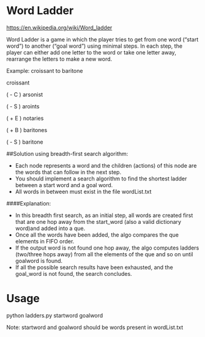 # Word Ladder 
https://en.wikipedia.org/wiki/Word_ladder

Word Ladder is a game in which the player tries to get from one word (“start word”) to another (“goal word”) using minimal steps. 
In each step, the player can either add one letter to the word or take one letter away, rearrange the letters to make a new word.

Example: croissant to baritone

croissant

( - C )
arsonist

( - S )
aroints

( + E ) 
notaries

( + B )
baritones

( - S )
baritone

##Solution using breadth-first search algorithm:


- Each node represents a word and the children (actions) of this node are the words that can follow in the next step.
- You should implement a search algorithm to find the shortest ladder between a start word and a goal word. 
- All words in between must exist in the file wordList.txt 

####Explanation:
- In this breadth first search, as an initial step, all words are created first that are one hop away from the start_word (also a valid dictionary word)and added into a que. 
- Once all the words have been added, the algo compares the que elements in FIFO order. 
- If the output word is not found one hop away, the algo computes ladders (two/three hops away) from all the elements of the que and so on until goalword is found. 
- If all the possible search results have been exhausted, and the goal_word is not found, the search concludes.

# Usage

python ladders.py startword goalword

Note: startword and goalword should be words present in wordList.txt